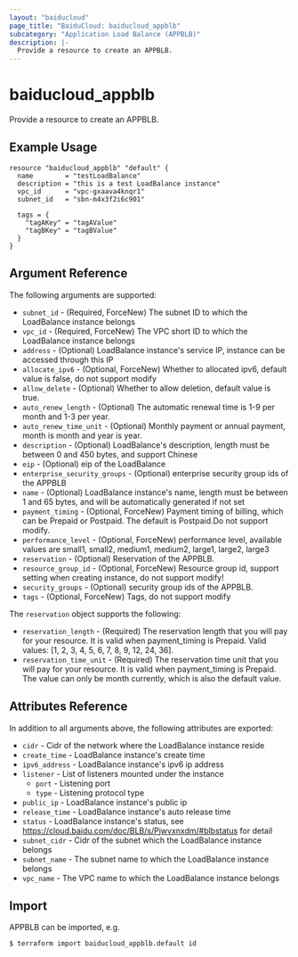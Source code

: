 ```yaml
---
layout: "baiducloud"
page_title: "BaiduCloud: baiducloud_appblb"
subcategory: "Application Load Balance (APPBLB)"
description: |-
  Provide a resource to create an APPBLB.
---
```


# baiducloud_appblb

Provide a resource to create an APPBLB.

## Example Usage

```hcl
resource "baiducloud_appblb" "default" {
  name        = "testLoadBalance"
  description = "this is a test LoadBalance instance"
  vpc_id      = "vpc-gxaava4knqr1"
  subnet_id   = "sbn-m4x3f2i6c901"

  tags = {
    "tagAKey" = "tagAValue"
    "tagBKey" = "tagBValue"
  }
}
```

## Argument Reference

The following arguments are supported:

* `subnet_id` - (Required, ForceNew) The subnet ID to which the LoadBalance instance belongs
* `vpc_id` - (Required, ForceNew) The VPC short ID to which the LoadBalance instance belongs
* `address` - (Optional) LoadBalance instance's service IP, instance can be accessed through this IP
* `allocate_ipv6` - (Optional, ForceNew) Whether to allocated ipv6, default value is false, do not support modify
* `allow_delete` - (Optional) Whether to allow deletion, default value is true. 
* `auto_renew_length` - (Optional) The automatic renewal time is 1-9 per month and 1-3 per year.
* `auto_renew_time_unit` - (Optional) Monthly payment or annual payment, month is month and year is year.
* `description` - (Optional) LoadBalance's description, length must be between 0 and 450 bytes, and support Chinese
* `eip` - (Optional) eip of the LoadBalance
* `enterprise_security_groups` - (Optional) enterprise security group ids of the APPBLB
* `name` - (Optional) LoadBalance instance's name, length must be between 1 and 65 bytes, and will be automatically generated if not set
* `payment_timing` - (Optional, ForceNew) Payment timing of billing, which can be Prepaid or Postpaid. The default is Postpaid.Do not support modify.
* `performance_level` - (Optional, ForceNew) performance level, available values are small1, small2, medium1, medium2, large1, large2, large3
* `reservation` - (Optional) Reservation of the APPBLB.
* `resource_group_id` - (Optional, ForceNew) Resource group id, support setting when creating instance, do not support modify!
* `security_groups` - (Optional) security group ids of the APPBLB.
* `tags` - (Optional, ForceNew) Tags, do not support modify

The `reservation` object supports the following:

* `reservation_length` - (Required) The reservation length that you will pay for your resource. It is valid when payment_timing is Prepaid. Valid values: [1, 2, 3, 4, 5, 6, 7, 8, 9, 12, 24, 36].
* `reservation_time_unit` - (Required) The reservation time unit that you will pay for your resource. It is valid when payment_timing is Prepaid. The value can only be month currently, which is also the default value.

## Attributes Reference

In addition to all arguments above, the following attributes are exported:

* `cidr` - Cidr of the network where the LoadBalance instance reside
* `create_time` - LoadBalance instance's create time
* `ipv6_address` - LoadBalance instance's ipv6 ip address
* `listener` - List of listeners mounted under the instance
  * `port` - Listening port
  * `type` - Listening protocol type
* `public_ip` - LoadBalance instance's public ip
* `release_time` - LoadBalance instance's auto release time
* `status` - LoadBalance instance's status, see https://cloud.baidu.com/doc/BLB/s/Pjwvxnxdm/#blbstatus for detail
* `subnet_cidr` - Cidr of the subnet which the LoadBalance instance belongs
* `subnet_name` - The subnet name to which the LoadBalance instance belongs
* `vpc_name` - The VPC name to which the LoadBalance instance belongs


## Import

APPBLB can be imported, e.g.

```hcl
$ terraform import baiducloud_appblb.default id
```

